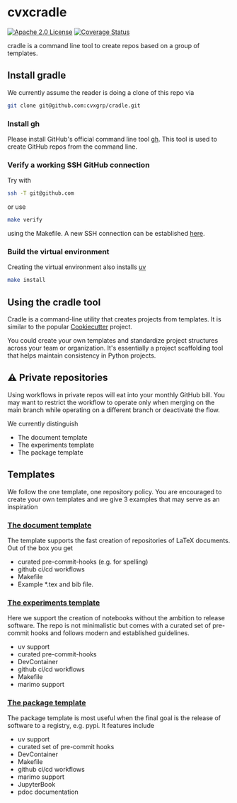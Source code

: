 # cvxcradle

[![Apache 2.0 License](https://img.shields.io/badge/License-APACHEv2-brightgreen.svg)](https://github.com/cvxgrp/cradle/blob/master/LICENSE)
[![Coverage Status](https://coveralls.io/repos/github/cvxgrp/cradle/badge.png?branch=main)](https://coveralls.io/github/cvxgrp/cradle?branch=main)

cradle is a command line tool to create repos based on a group of templates.

## Install gradle

We currently assume the reader is doing a clone of this repo via

```bash
git clone git@github.com:cvxgrp/cradle.git
```

### Install gh

Please install GitHub's official command line tool [gh](https://github.com/cli/cli).
This tool is used to create GitHub repos from the command line.

### Verify a working SSH GitHub connection

Try with

```bash
ssh -T git@github.com
```

or use

```bash
make verify
```

using the Makefile. A new SSH connection can be established [here](https://docs.github.com/en/authentication/connecting-to-github-with-ssh/generating-a-new-ssh-key-and-adding-it-to-the-ssh-agent).

### Build the virtual environment

Creating the virtual environment also installs [uv](https://docs.astral.sh/uv/getting-started/installation/)

```bash
make install
```

## Using the cradle tool

Cradle is a command-line utility that creates projects from templates.
It is similar to the popular
[Cookiecutter](https://cookiecutter.readthedocs.io/en/stable/#) project.

You could create your own templates and standardize project structures
across your team or organization.
It's essentially a project scaffolding tool that helps maintain consistency
in Python projects.

## :warning: Private repositories

Using workflows in private repos will eat into your monthly GitHub bill.
You may want to restrict the workflow to operate only when merging on the main branch
while operating on a different branch or deactivate the flow.

We currently distinguish

* The document template
* The experiments template
* The package template

## Templates

We follow the one template, one repository policy.
You are encouraged to create your own templates and we give $3$ examples that
may serve as an inspiration

### [The document template](https://github.com/tschm/paper)

The template supports the fast creation of repositories of LaTeX documents.
Out of the box you get

* curated pre-commit-hooks (e.g. for spelling)
* github ci/cd workflows
* Makefile
* Example *.tex and bib file.


### [The experiments template](https://github.com/tschm/experiments)

Here we support the creation of notebooks without the ambition to release software.
The repo is not minimalistic but comes with a curated set of pre-commit hooks and
follows modern and established guidelines.

* uv support
* curated pre-commit-hooks
* DevContainer
* github ci/cd workflows
* Makefile
* marimo support


### [The package template](https://github.com/tschm/package)

The package template is most useful when the final
goal is the release of software to a registry, e.g. pypi.
It features include

* uv support
* curated set of pre-commit hooks
* DevContainer
* Makefile
* github ci/cd workflows
* marimo support
* JupyterBook
* pdoc documentation
